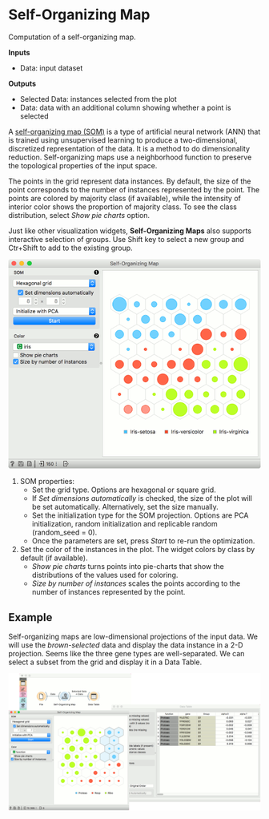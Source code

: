 Self-Organizing Map
===================

Computation of a self-organizing map.

**Inputs**

- Data: input dataset

**Outputs**

- Selected Data: instances selected from the plot
- Data: data with an additional column showing whether a point is selected

A [self-organizing map (SOM)](https://en.wikipedia.org/wiki/Self-organizing_map) is a type of artificial neural network (ANN) that is trained using unsupervised learning to produce a two-dimensional, discretized representation of the data. It is a method to do dimensionality reduction. Self-organizing maps use a neighborhood function to preserve the topological properties of the input space.

The points in the grid represent data instances. By default, the size of the point corresponds to the number of instances represented by the point. The points are colored by majority class (if available), while the intensity of interior color shows the proportion of majority class. To see the class distribution, select *Show pie charts* option.

Just like other visualization widgets, **Self-Organizing Maps** also supports interactive selection of groups. Use Shift key to select a new group and Ctr+Shift to add to the existing group.

![](images/Self-Organizing_Map-stamped.png)

1. SOM properties:
   - Set the grid type. Options are hexagonal or square grid.
   - If *Set dimensions automatically* is checked, the size of the plot will be set automatically. Alternatively, set the size manually.
   - Set the initialization type for the SOM projection. Options are PCA initialization, random initialization and replicable random (random_seed = 0).
   - Once the parameters are set, press *Start* to re-run the optimization.
2. Set the color of the instances in the plot. The widget colors by class by default (if available).
   - *Show pie charts* turns points into pie-charts that show the distributions of the values used for coloring.
   - *Size by number of instances* scales the points according to the number of instances represented by the point.

Example
-------

Self-organizing maps are low-dimensional projections of the input data. We will use the *brown-selected* data and display the data instance in a 2-D projection. Seems like the three gene types are well-separated. We can select a subset from the grid and display it in a Data Table.

![](images/Self-Organizing_Map_Example.png)
